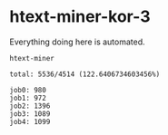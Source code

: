 # htext-miner-kor-3

Everything doing here is automated.

```
htext-miner

total: 5536/4514 (122.6406734603456%)

job0: 980
job1: 972
job2: 1396
job3: 1089
job4: 1099
```